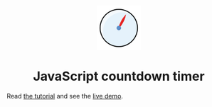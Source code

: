<center>
<img src="countdown.svg" width=100/>
<h1>JavaScript countdown timer</h1>
</center>

Read [the tutorial](https://eaj.no/how-to-make-a-countdown-timer-with-java-script) and see the [live demo](https://jakobsen.github.io/countdown-timer/).

